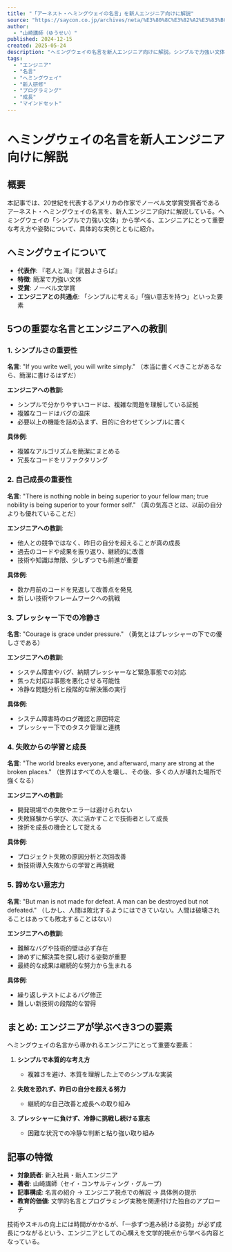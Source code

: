 ```yaml
---
title: "「アーネスト・ヘミングウェイの名言」を新人エンジニア向けに解説"
source: "https://saycon.co.jp/archives/neta/%E3%80%8C%E3%82%A2%E3%83%BC%E3%83%8D%E3%82%B9%E3%83%88%E3%83%BB%E3%83%98%E3%83%9F%E3%83%B3%E3%82%B0%E3%82%A6%E3%82%A7%E3%82%A4%E3%81%AE%E5%90%8D%E8%A8%80%E3%80%8D%E3%82%92%E6%96%B0%E4%BA%BA%E3%82%A8"
author:
  - "山崎講師（ゆうせい）"
published: 2024-12-15
created: 2025-05-24
description: "ヘミングウェイの名言を新人エンジニア向けに解説。シンプルで力強い文体で知られる作家の言葉から、エンジニアにとって重要な「シンプルに考える」「強い意志を持つ」といった教訓を学ぶ。"
tags:
  - "エンジニア"
  - "名言"
  - "ヘミングウェイ"
  - "新人研修"
  - "プログラミング"
  - "成長"
  - "マインドセット"
---
```


# ヘミングウェイの名言を新人エンジニア向けに解説

## 概要

本記事では、20世紀を代表するアメリカの作家でノーベル文学賞受賞者であるアーネスト・ヘミングウェイの名言を、新人エンジニア向けに解説している。ヘミングウェイの「シンプルで力強い文体」から学べる、エンジニアにとって重要な考え方や姿勢について、具体的な実例とともに紹介。

## ヘミングウェイについて

- **代表作**: 『老人と海』『武器よさらば』
- **特徴**: 簡潔で力強い文体
- **受賞**: ノーベル文学賞
- **エンジニアとの共通点**: 「シンプルに考える」「強い意志を持つ」といった要素

## 5つの重要な名言とエンジニアへの教訓

### 1. シンプルさの重要性

**名言**: "If you write well, you will write simply."
（本当に書くべきことがあるなら、簡潔に書けるはずだ）

**エンジニアへの教訓**:

- シンプルで分かりやすいコードは、複雑な問題を理解している証拠
- 複雑なコードはバグの温床
- 必要以上の機能を詰め込まず、目的に合わせてシンプルに書く

**具体例**:

- 複雑なアルゴリズムを簡潔にまとめる
- 冗長なコードをリファクタリング

### 2. 自己成長の重要性

**名言**: "There is nothing noble in being superior to your fellow man; true nobility is being superior to your former self."
（真の気高さとは、以前の自分よりも優れていることだ）

**エンジニアへの教訓**:

- 他人との競争ではなく、昨日の自分を超えることが真の成長
- 過去のコードや成果を振り返り、継続的に改善
- 技術や知識は無限、少しずつでも前進が重要

**具体例**:

- 数か月前のコードを見返して改善点を発見
- 新しい技術やフレームワークへの挑戦

### 3. プレッシャー下での冷静さ

**名言**: "Courage is grace under pressure."
（勇気とはプレッシャーの下での優しさである）

**エンジニアへの教訓**:

- システム障害やバグ、納期プレッシャーなど緊急事態での対応
- 焦った対応は事態を悪化させる可能性
- 冷静な問題分析と段階的な解決策の実行

**具体例**:

- システム障害時のログ確認と原因特定
- プレッシャー下でのタスク管理と連携

### 4. 失敗からの学習と成長

**名言**: "The world breaks everyone, and afterward, many are strong at the broken places."
（世界はすべての人を壊し、その後、多くの人が壊れた場所で強くなる）

**エンジニアへの教訓**:

- 開発現場での失敗やエラーは避けられない
- 失敗経験から学び、次に活かすことで技術者として成長
- 挫折を成長の機会として捉える

**具体例**:

- プロジェクト失敗の原因分析と次回改善
- 新技術導入失敗からの学習と再挑戦

### 5. 諦めない意志力

**名言**: "But man is not made for defeat. A man can be destroyed but not defeated."
（しかし、人間は敗北するようにはできていない。人間は破壊されることはあっても敗北することはない）

**エンジニアへの教訓**:

- 難解なバグや技術的壁は必ず存在
- 諦めずに解決策を探し続ける姿勢が重要
- 最終的な成果は継続的な努力から生まれる

**具体例**:

- 繰り返しテストによるバグ修正
- 難しい新技術の段階的な習得

## まとめ: エンジニアが学ぶべき3つの要素

ヘミングウェイの名言から導かれるエンジニアにとって重要な要素：

1. **シンプルで本質的な考え方**
   - 複雑さを避け、本質を理解した上でのシンプルな実装

2. **失敗を恐れず、昨日の自分を超える努力**
   - 継続的な自己改善と成長への取り組み

3. **プレッシャーに負けず、冷静に挑戦し続ける意志**
   - 困難な状況での冷静な判断と粘り強い取り組み

## 記事の特徴

- **対象読者**: 新入社員・新人エンジニア
- **著者**: 山崎講師（セイ・コンサルティング・グループ）
- **記事構成**: 名言の紹介 → エンジニア視点での解説 → 具体例の提示
- **教育的価値**: 文学的名言とプログラミング実務を関連付けた独自のアプローチ

技術やスキルの向上には時間がかかるが、「一歩ずつ進み続ける姿勢」が必ず成長につながるという、エンジニアとしての心構えを文学的視点から学べる内容となっている。
